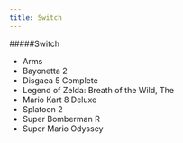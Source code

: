 ```yaml
---
title: Switch
---
```


#####Switch

- Arms
- Bayonetta 2
- Disgaea 5 Complete
- Legend of Zelda: Breath of the Wild, The
- Mario Kart 8 Deluxe
- Splatoon 2
- Super Bomberman R
- Super Mario Odyssey
